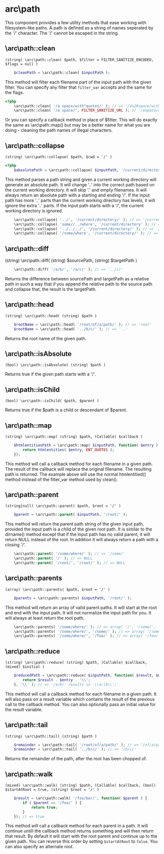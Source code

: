 # arc\path

This component provides a few utility methods that ease working with filesystem-like paths. A path is defined as a string of names seperated by the '/' character. The '/' cannot be escaped in the string.

## \arc\path::clean
    (string) \arc\path::clean( $path, $filter = FILTER_SANITIZE_ENCODED, $flags = null )

```php
    $cleanPath = \arc\path::clean( $inputPath );
```
This method will filter each filename part of the input path with the given filter. You can specify any filter that `filter_var` accepts and the same for the flags.

```php
<?php
    \arc\path::clean( '/a space/with"quotes/' ); // => '/a%20space/with%34quotes/'
    \arc\path::clean( '/a space/', FILTER_SANITIZE_URL ); // '/aspace/with"quotes/'
```
Or you can specify a callback method in place of $filter. This will do exactly the same as \arc\path::map() but may be a better name for what you are doing - cleaning the path names of illegal characters.

## \arc\path::collapse
    (string) \arc\path::collapse( $path, $cwd = '/' )

```php
<?php
    $absolutePath = \arc\path::collapse( $inputPath, '/current/directory/' );
```
This method parses a path string and given a current working directory will generate an absolute path. It will change '..' into the correct path based on the current working directory. It will skip '.' and empty filenames.
It will always return an absolute path with a starting and ending '/'. If the input path has more '..' parts than the current working directory has levels, it will ignore the extra '..' parts. If the input path starts with a '/', the current working directory is ignored.

```php
    \arc\path::collapse( '../', '/current/directory/' ); // => '/current/'
    \arc\path::collapse( 'some//../where', '/current/directory' ); // => '/current/directory/where/'
    \arc\path::collapse( '../../../', '/current/directory/' ); // => '/'
    \arc\path::collapse( '/some/where', '/current/directory/' ); // => '/some/where/'
```
## \arc\path::diff
   (string) \arc\path::diff( (string) $sourcePath, (string) $targetPath )

```php
    \arc\path::diff( '/a/b/', '/a/c/' ); // => '../c/'
```
Returns the difference between sourcePath and targetPath as a relative path in such a way that if you append the relative path to the source path and collapse that, the result is the targetPath.

## \arc\path::head
    (string) \arc\path::head( (string) $path )

```php
    $rootName = \arc\path::head( '/root/of/a/path/' ); // => 'root'
    $rootName = \arc\path::head( '../b/c/' ); // => '..'
```
Returns the root name of the given path.

## \arc\path::isAbsolute
    (bool) \arc\path::isAbsolute( (string) $path )

Returns true if the given path starts with a '/'.

## \arc\path::isChild
    (bool) \arc\path::isChild( $path, $parent )

Returns true if the $path is a child or descendant of $parent.

## \arc\path::map
    (string) \arc\path::map( (string) $path, (Callable) $callback )

```php
    $htmlentitiesPath = \arc\path::map( $inputPath, function( $entry ) {
        return htmlentities( $entry, ENT_QUOTES );
    });
```

This method will call a callback method for each filename in a given path. The result of the callback will replace the original filename. The resulting path is returned.
The example above will use the normal htmlentitied() method instead of the filter_var method used by clean().

## \arc\path::parent
    (string|null) \arc\path::parent( $path, $root = '/' )

```php
    $parent = \arc\path::parent( $inputPath, '/root/' );
```

This method will return the parent path string of the given input path, provided the input path is a child of the given root path. It is similar to the dirname() method except that if the input path has no valid parent, it will return NULL instead of the root. In addition it will always return a path with a closing '/'.

```php
    \arc\path::parent( '/some/where/' ); // => '/some/'
    \arc\path::parent( '/' ); // => NULL
    \arc\path::parent( '/root/', '/root/' ); // => NULL
```
## \arc\path::parents
    (array) \arc\path::parents( $path, $root = '/' )

```php
    $parents = \arc\path::parents( $inputPath, '/root/' );
```

This method will return an array of valid parent paths. It will start at the root and end with the input path. It will not normalize the input path for you. It will always at least return the root path.

```php
    \arc\path::parents( '/some/where/' ); // => array( '/', '/some/', '/some/where/' )
    \arc\path::parents( '/some/where/', '/some/' ); // => array( '/some/', '/some/where/' )
    \arc\path::parents( '/some/where/', '/foo/' ); // => array( '/foo/' )
```

## \arc\path::reduce
    (string) \arc\path::reduce( (string) $path, (Callable) $callback, (mixed) $initial )

```php
    $reducedPath = \arc\path::reduce( $inputPath, function( $result, $entry ) {
        return $result . $entry . '\\';
    }, '\\' ); // => '/a/b/' results in '\\a\\b\\';
```

This method will call a callback method for each filename in a given path. It will also pass on a result variable which contains the result of the previous call to the callback method. You can also optionally pass an initial value for the result variable.

## \arc\path::tail
    (string) \arc\path::tail( (string) $path )

```php
    $remainder = \arc\path::tail( '/root/of/a/path/' ); // => '/of/a/path/'
    $remainder = \arc\path::tail( '../b/c/' ); // => '/b/c/'
```

Returns the remainder of the path, after the root has been chopped of.

## \arc\path::walk
    (mixed) \arc\path::walk( (string) $path, (Callable) $callback, (bool) $startAtRoot = true, (string) $root = '/' )

```php
    $result = \arc\path::walk( '/foo/bar/', function( $parent ) {
        if ( $parent == '/foo/' ) {
            return true;
        }
    }); // => true
```

This method will call a callback method for each parent in a path. It will continue untill the callback method returns something and will then return that result. By default it will start with the root parent and continue up to the given path. You can reverse this order by setting `$startAtRoot` to `false`. You can also specify an alternate root.
